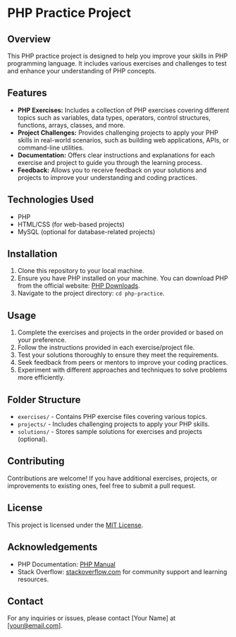 # PHP Practice Project

## Overview
This PHP practice project is designed to help you improve your skills in PHP programming language. It includes various exercises and challenges to test and enhance your understanding of PHP concepts.

## Features
- **PHP Exercises:** Includes a collection of PHP exercises covering different topics such as variables, data types, operators, control structures, functions, arrays, classes, and more.
- **Project Challenges:** Provides challenging projects to apply your PHP skills in real-world scenarios, such as building web applications, APIs, or command-line utilities.
- **Documentation:** Offers clear instructions and explanations for each exercise and project to guide you through the learning process.
- **Feedback:** Allows you to receive feedback on your solutions and projects to improve your understanding and coding practices.

## Technologies Used
- PHP
- HTML/CSS (for web-based projects)
- MySQL (optional for database-related projects)

## Installation
1. Clone this repository to your local machine.
2. Ensure you have PHP installed on your machine. You can download PHP from the official website: [PHP Downloads](https://www.php.net/downloads).
3. Navigate to the project directory: `cd php-practice`.

## Usage
1. Complete the exercises and projects in the order provided or based on your preference.
2. Follow the instructions provided in each exercise/project file.
3. Test your solutions thoroughly to ensure they meet the requirements.
4. Seek feedback from peers or mentors to improve your coding practices.
5. Experiment with different approaches and techniques to solve problems more efficiently.

## Folder Structure
- `exercises/` - Contains PHP exercise files covering various topics.
- `projects/` - Includes challenging projects to apply your PHP skills.
- `solutions/` - Stores sample solutions for exercises and projects (optional).

## Contributing
Contributions are welcome! If you have additional exercises, projects, or improvements to existing ones, feel free to submit a pull request.

## License
This project is licensed under the [MIT License](LICENSE).

## Acknowledgements
- PHP Documentation: [PHP Manual](https://www.php.net/manual/en/)
- Stack Overflow: [stackoverflow.com](https://stackoverflow.com/) for community support and learning resources.

## Contact
For any inquiries or issues, please contact [Your Name] at [your@email.com].
